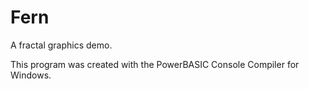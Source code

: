 # Fern
 A fractal graphics demo.

This program was created with the PowerBASIC Console Compiler for Windows.